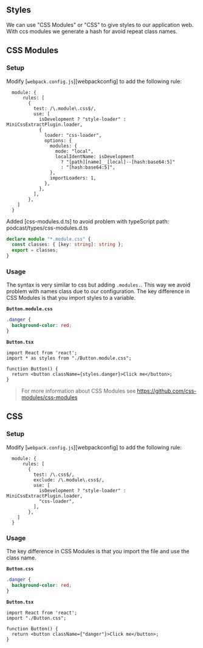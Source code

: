 ## Styles

We can use "CSS Modules" or "CSS" to give styles to our application web.
With ccs modules we generate a hash for avoid repeat class names.

## CSS Modules

### Setup

Modify [`webpack.config.js`][webpackconfig]
to add the following rule:

```
  module: {
      rules: [
        {
          test: /\.module\.css$/,
          use: [
            isDevelopment ? "style-loader" : MiniCssExtractPlugin.loader,
            {
              loader: "css-loader",
              options: {
                modules: {
                  mode: "local",
                  localIdentName: isDevelopment
                    ? "[path][name]__[local]--[hash:base64:5]"
                    : "[hash:base64:5]",
                },
                importLoaders: 1,
              },
            },
          ],
        },
    ]
  }
```

Added [css-modules.d.ts] to avoid problem with typeScript
path: podcast/types/css-modules.d.ts

```ts
declare module "*.module.css" {
  const classes: { [key: string]: string };
  export = classes;
}
```


### Usage

The syntax is very similar to css but adding `.modules.`. This way we avoid problem with names class due to our configuration.
The key difference in CSS Modules is that you import styles to a variable.

**`Button.module.css`**

```css
.danger {
  background-color: red;
}
```

**`Button.tsx`**

```tsx
import React from 'react';
import * as styles from "./Button.module.css";

function Button() {  
  return <button className={styles.danger}>Click me</button>;
}
```
> For more information about CSS Modules see https://github.com/css-modules/css-modules

## CSS 

### Setup

Modify [`webpack.config.js`][webpackconfig]
to add the following rule:

```
  module: {
      rules: [        
        {
          test: /\.css$/,
          exclude: /\.module\.css$/,
          use: [
            isDevelopment ? "style-loader" : MiniCssExtractPlugin.loader,
            "css-loader",
          ],
        },
    ]
  }
```

### Usage

The key difference in CSS Modules is that you import the file and use the class name.

**`Button.css`**

```css
.danger {
  background-color: red;
}
```

**`Button.tsx`**

```tsx
import React from 'react';
import "./Button.css";

function Button() {  
  return <button className={"danger"}>Click me</button>;
}
```